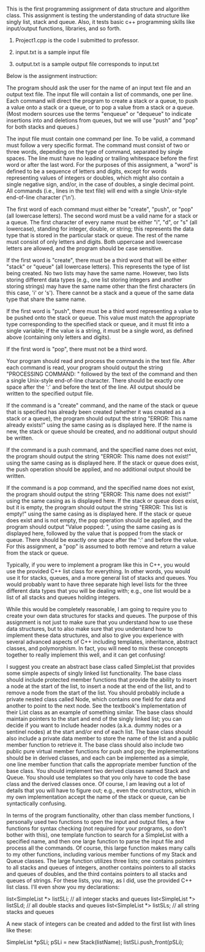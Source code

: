 This is the first programming assignment of data structure and algorithm class. This assignment is testing the understanding of data structure
like singly list, stack and queue. Also, it tests basic c++ programming skills like input/output functions, libraries, and so forth. 

1) Project1.cpp is the code I submitted to professor. 

2) input.txt is a sample input file

3) output.txt is a sample output file corresponds to input.txt

Below is the assignment instruction:

The program should ask the user for the name of an input text file and an output text file. The input file will contain a list of commands, one per line. Each command will direct the program to create a stack or a queue, to push a value onto a stack or a queue, or to pop a value from a stack or a queue. (Most modern sources use the terms "enqueue" or "dequeue" to indicate insertions into and deletions from queues, but we will use "push" and "pop" for both stacks and queues.)

The input file must contain one command per line. To be valid, a command must follow a very specific format. The command must consist of two or three words, depending on the type of command, separated by single spaces. The line must have no leading or trailing whitespace before the first word or after the last word. For the purposes of this assignment, a "word" is defined to be a sequence of letters and digits, except for words representing values of integers or doubles, which might also contain a single negative sign, and/or, in the case of doubles, a single decimal point. All commands (i.e., lines in the text file) will end with a single Unix-style end-of-line character ('\n').

The first word of each command must either be "create", "push", or "pop" (all lowercase letters). The second word must be a valid name for a stack or a queue. The first character of every name must be either "i", "d", or "s" (all lowercase), standing for integer, double, or string; this represents the data type that is stored in the particular stack or queue. The rest of the name must consist of only letters and digits. Both uppercase and lowercase letters are allowed, and the program should be case sensitive.

If the first word is "create", there must be a third word that will be either "stack" or "queue" (all lowercase letters). This represents the type of list being created. No two lists may have the same name. However, two lists storing different data types (e.g., one list storing integers and another storing strings) may have the same name other than the first characters (in this case, 'i' or 's'). There cannot be a stack and a queue of the same data type that share the same name.

If the first word is "push", there must be a third word representing a value to be pushed onto the stack or queue. This value must match the appropriate type corresponding to the specified stack or queue, and it must fit into a single variable; if the value is a string, it must be a single word, as defined above (containing only letters and digits).

If the first word is "pop", there must not be a third word.

Your program should read and process the commands in the text file. After each command is read, your program should output the string "PROCESSING COMMAND: " followed by the text of the command and then a single Unix-style end-of-line character. There should be exactly one space after the ':' and before the text of the line. All output should be written to the specified output file.

If the command is a "create" command, and the name of the stack or queue that is specified has already been created (whether it was created as a stack or a queue), the program should output the string "ERROR: This name already exists!" using the same casing as is displayed here. If the name is new, the stack or queue should be created, and no additional output should be written.

If the command is a push command, and the specified name does not exist, the program should output the string "ERROR: This name does not exist!" using the same casing as is displayed here. If the stack or queue does exist, the push operation should be applied, and no additional output should be written.

If the command is a pop command, and the specified name does not exist, the program should output the string "ERROR: This name does not exist!" using the same casing as is displayed here. If the stack or queue does exist, but it is empty, the program should output the string "ERROR: This list is empty!" using the same casing as is displayed here. If the stack or queue does exist and is not empty, the pop operation should be applied, and the program should output "Value popped: ", using the same casing as is displayed here, followed by the value that is popped from the stack or queue. There should be exactly one space after the ':' and before the value. For this assignment, a "pop" is assumed to both remove and return a value from the stack or queue.

Typically, if you were to implement a program like this in C++, you would use the provided C++ list class for everything. In other words, you would use it for stacks, queues, and a more general list of stacks and queues. You would probably want to have three separate high level lists for the three different data types that you will be dealing with; e.g., one list would be a list of all stacks and queues holding integers.

While this would be completely reasonable, I am going to require you to create your own data structures for stacks and queues. The purpose of this assignment is not just to make sure that you understand how to use these data structures, but to also make sure that you understand how to implement these data structures, and also to give you experience with several advanced aspects of C++ including templates, inheritance, abstract classes, and polymorphism. In fact, you will need to mix these concepts together to really implement this well, and it can get confusing!
 
I suggest you create an abstract base class called SimpleList that provides some simple aspects of singly linked list functionality. The base class should include protected member functions that provide the ability to insert a node at the start of the list, to insert a node at the end of the list, and to remove a node from the start of the list. You should probably include a private nested class called Node, which contains one field for data and another to point to the next node. See the textbook's implementation of their List class as an example of something similar. The base class should maintain pointers to the start and end of the singly linked list; you can decide if you want to include header nodes (a.k.a. dummy nodes or a sentinel nodes) at the start and/or end of each list. The base class should also include a private data member to store the name of the list and a public member function to retrieve it. The base class should also include two public pure virtual member functions for push and pop; the implementations should be in derived classes, and each can be implemented as a simple, one line member function that calls the appropriate member function of the base class. You should implement two derived classes named Stack and Queue. You should use templates so that you only have to code the base class and the derived classes once. Of course, I am leaving out a lot of details that you will have to figure out; e.g., even the constructors, which in my own implementation accept the name of the stack or queue, can be syntactically confusing.

In terms of the program functionality, other than class member functions, I personally used two functions to open the input and output files, a few functions for syntax checking (not required for your programs, so don't bother with this), one template function to search for a SimpleList with a specified name, and then one large function to parse the input file and process all the commands. Of course, this large function makes many calls to my other functions, including various member functions of my Stack and Queue classes. The large function utilizes three lists; one contains pointers to all stacks and queues of integers, another contains pointers to all stacks and queues of doubles, and the third contains pointers to all stacks and queues of strings. For these lists, you may, as I did, use the provided C++ list class. I'll even show you my declarations:

list<SimpleList<int> *> listSLi; // all integer stacks and queues
list<SimpleList<double> *> listSLd; // all double stacks and queues
list<SimpleList<string> *> listSLs; // all string stacks and queues

A new stack of integers can be created and added to the first list with lines like these:

SimpleList<int> *pSLi;
pSLi = new Stack<int>(listName);
listSLi.push_front(pSLi);



